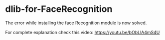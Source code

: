 # dlib-for-FaceRecognition
The error while installing the face Recognition module is now solved.

For complete explanation check this video:
https://youtu.be/bObLlA4mS4U
